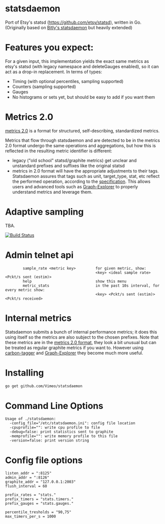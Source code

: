 statsdaemon
==========

Port of Etsy's statsd (https://github.com/etsy/statsd), written in Go.
(Originally based on [Bitly's statsdaemon](https://github.com/bitly/statsdaemon)
but heavily extended)


Features you expect:
=======================

For a given input, this implementation yields the exact same metrics as etsy's statsd (with legacy namespace and deleteGauges enabled),
so it can act as a drop-in replacement.  In terms of types:

* Timing (with optional percentiles, sampling supported)
* Counters (sampling supported)
* Gauges
* No histograms or sets yet, but should be easy to add if you want them


Metrics 2.0
===========

[metrics 2.0](http://dieter.plaetinck.be/metrics_2_a_proposal.html) is a format for structured, self-describing, standardized metrics.

Metrics that flow through statsdaemon and are detected to be in the metrics 2.0 format undergo the same operations and aggregations, but how this is reflected in the resulting metric identifier is different:

* legacy ("old school" statsd/graphite metrics) get unclear and unstandard prefixes and suffixes like the original statsd
* metrics in 2.0 format will have the appropriate adjustments to their tags.  Statsdaemon assures that tags such as unit, target_type, stat, etc reflect the performed operation, according to the [specification](https://github.com/vimeo/graph-explorer/wiki/Consistent-tag-keys-and-values).
This allows users and advanced tools such as [Graph-Explorer](http://vimeo.github.io/graph-explorer/) to properly understand metrics and leverage them.


Adaptive sampling
=================

TBA.

[![Build Status](https://secure.travis-ci.org/Vimeo/statsdaemon.png)](http://travis-ci.org/Vimeo/statsdaemon)


Admin telnet api
================

```
        sample_rate <metric key>         for given metric, show:
                                         <key> <ideal sample rate> <Pckt/s sent (estim)>
        help                             show this menu
        metric_stats                     in the past 10s interval, for every metric show:
                                         <key> <Pckt/s sent (estim)> <Pckt/s received>
```


Internal metrics
================

Statsdaemon submits a bunch of internal performance metrics;
it does this using itself so the metrics are also subject to the chosen prefixes.
Note that these metrics are in the [metrics 2.0 format](http://dieter.plaetinck.be/metrics_2_a_proposal.html),
they look a bit unusual but can be treated as regular graphite metrics if you want to.
However using [carbon-tagger](https://github.com/vimeo/carbon-tagger) and [Graph-Explorer](http://vimeo.github.io/graph-explorer/)
they become much more useful.


Installing
==========

```bash
go get github.com/Vimeo/statsdaemon
```

Command Line Options
====================

```
Usage of ./statsdaemon:
  -config_file="/etc/statsdaemon.ini": config file location
  -cpuprofile="": write cpu profile to file
  -debug=false: print statistics sent to graphite
  -memprofile="": write memory profile to this file
  -version=false: print version string
```

Config file options
===================
```
listen_addr = ":8125"
admin_addr = ":8126"
graphite_addr = "127.0.0.1:2003"
flush_interval = 60

prefix_rates = "stats."
prefix_timers = "stats.timers."
prefix_gauges = "stats.gauges."

percentile_tresholds = "90,75"
max_timers_per_s = 1000
```
